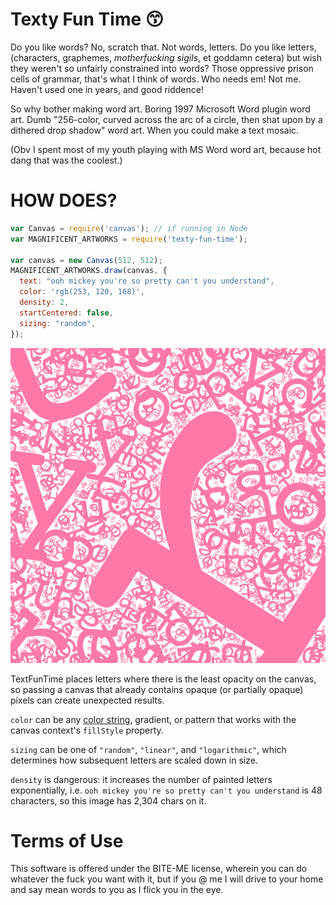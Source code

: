 # Texty Fun Time 😙

Do you like words? No, scratch that. Not words, letters. Do you like letters, (characters, graphemes, _motherfucking sigils_, et goddamn cetera) but wish they weren't so unfairly constrained into words? Those oppressive prison cells of grammar, that's what I think of words. Who needs em! Not me. Haven't used one in years, and good riddence!

So why bother making word art. Boring 1997 Microsoft Word plugin word art. Dumb "256-color, curved across the arc of a circle, then shat upon by a dithered drop shadow" word art. When you could make a text mosaic.

(Obv I spent most of my youth playing with MS Word word art, because hot dang that was the coolest.)

# HOW DOES?

```javascript
var Canvas = require('canvas'); // if running in Node
var MAGNIFICENT_ARTWORKS = require('texty-fun-time');

var canvas = new Canvas(512, 512);
MAGNIFICENT_ARTWORKS.draw(canvas, {
  text: "ooh mickey you're so pretty can't you understand",
  color: 'rgb(253, 120, 168)',
  density: 2,
  startCentered: false,
  sizing: "random",
});
```

![My karaoke playlist was on when I wrote this](itsguyslikeyoumickey.png)

TextFunTime places letters where there is the least opacity on the canvas, so passing a canvas that already contains opaque (or partially opaque) pixels can create unexpected results.

`color` can be any [color string](https://developer.mozilla.org/en-US/docs/Web/CSS/color_value), gradient, or pattern that works with the canvas context's `fillStyle` property.

`sizing` can be one of `"random"`, `"linear"`, and `"logarithmic"`, which determines how subsequent letters are scaled down in size.

`density` is dangerous: it increases the number of painted letters exponentially, i.e. `ooh mickey you're so pretty can't you understand` is 48 characters, so this image has 2,304 chars on it.

# Terms of Use

This software is offered under the BITE-ME license, wherein you can do whatever the fuck you want with it, but if you @ me I will drive to your home and say mean words to you as I flick you in the eye.
